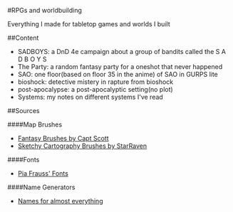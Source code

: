 #RPGs and worldbuilding

Everything I made for tabletop games and worlds I built

##Content 

* SADBOYS: a DnD 4e campaign about a group of bandits called the S A D B O Y S
* The Party: a random fantasy party for a oneshot that never happened
* SAO: one floor(based on floor 35 in the anime) of SAO in GURPS lite
* bioshock: detective mistery in rapture from bioshock
* post-apocalypse: a post-apocalyptic setting(no plot)
* Systems: my notes on different systems I've read

##Sources

####Map Brushes

* [Fantasy Brushes by Capt Scott](http://captscott.deviantart.com/art/Fantasy-Brush-Pack-01-191047320) 
* [Sketchy Cartography Brushes by StarRaven](http://starraven.deviantart.com/art/Sketchy-Cartography-Brushes-198264358) 

####Fonts
* [Pia Frauss' Fonts](http://www.pia-frauss.de/fonts/)

####Name Generators
* [Names for almost everything](http://fantasynamegenerators.com/)

